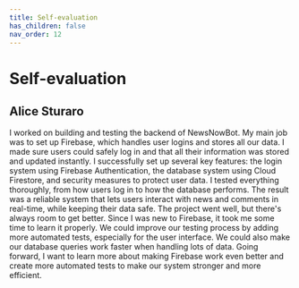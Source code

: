 ```yaml
---
title: Self-evaluation
has_children: false
nav_order: 12
---
```


# Self-evaluation

## Alice Sturaro
I worked on building and testing the backend of NewsNowBot. My main job was to set up Firebase, which handles user logins and stores all our data. I made sure users could safely log in and that all their information was stored and updated instantly.
I successfully set up several key features: the login system using Firebase Authentication, the database system using Cloud Firestore, and security measures to protect user data. I tested everything thoroughly, from how users log in to how the database performs. The result was a reliable system that lets users interact with news and comments in real-time, while keeping their data safe.
The project went well, but there's always room to get better. Since I was new to Firebase, it took me some time to learn it properly. We could improve our testing process by adding more automated tests, especially for the user interface. We could also make our database queries work faster when handling lots of data. Going forward, I want to learn more about making Firebase work even better and create more automated tests to make our system stronger and more efficient.


